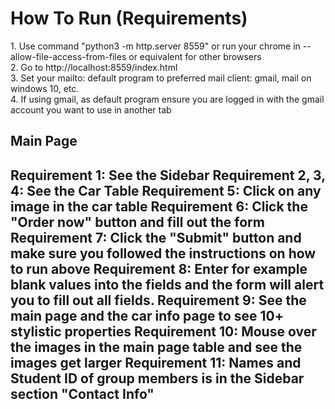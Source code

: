 
<h1>How To Run (Requirements)</h1>
1. Use command "python3 -m http.server 8559" or run your chrome in --allow-file-access-from-files or equivalent for other browsers <br>
2. Go to http://localhost:8559/index.html <br>
3. Set your mailto: default program to preferred mail client: gmail, mail on windows 10, etc. <br> 
4. If using gmail, as default program ensure you are logged in with the gmail account you want to use in another tab
<h2>Main Page<h2>
  <b>Requirement 1:</b> See the Sidebar
  <b>Requirement 2, 3, 4:</b> See the Car Table
  <b>Requirement 5:</b> Click on any image in the car table
  <b>Requirement 6:</b> Click the "Order now" button and fill out the form
  <b>Requirement 7:</b> Click the "Submit" button and make sure you followed the instructions on how to run above
  <b>Requirement 8:</b> Enter for example blank values into the fields and the form will alert you to fill out all fields.
  <b>Requirement 9:</b> See the main page and the car info page to see 10+ stylistic properties
  <b>Requirement 10:</b> Mouse over the images in the main page table and see the images get larger
  <b>Requirement 11:</b> Names and Student ID of group members is in the Sidebar section "Contact Info"
